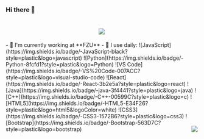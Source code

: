 ### Hi there 👋

<h1 align="center"> <a href="https://sunguoqi.com/"> <img src="https://readme-typing-svg.herokuapp.com/?lines=console.log(%22Hello%2C%20World!%22);小祝您今天愉快!&center=true&size=27"> </a> </h1>
- 🏢 I'm currently working at **FZU**
- 🚀 I use daily:
  ![JavaScript](https://img.shields.io/badge/-JavaScript-black?style=plastic&logo=javascript)
  ![Python](https://img.shields.io/badge/-Python-8fcfd1?style=plastic&logo=Python)
  ![VS Code](https://img.shields.io/badge/-VS%20Code-007ACC?style=plastic&logo=visual-studio-code)
  ![React](https://img.shields.io/badge/-React-3b2e5a?style=plastic&logo=react)
  ![Java](https://img.shields.io/badge/-java-3f4441?style=plastic&logo=java) 
  ![C++](https://img.shields.io/badge/-C++-00599C?style=plastic&logo=c)
  ![HTML5](https://img.shields.io/badge/-HTML5-E34F26?style=plastic&logo=html5&logoColor=white)
  ![CSS3](https://img.shields.io/badge/-CSS3-1572B6?style=plastic&logo=css3)
  ![Bootstrap](https://img.shields.io/badge/-Bootstrap-563D7C?style=plastic&logo=bootstrap)
  
  <img align="right" src="https://github-readme-stats.vercel.app/api?username=xiaoyangii&show_icons=true&icon_color=CE1D2D&text_color=718096&bg_color=ffffff&hide_title=true" />
